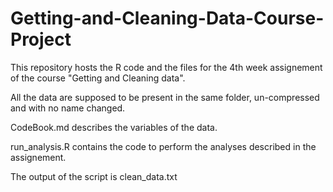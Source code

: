 # Getting-and-Cleaning-Data-Course-Project

This repository hosts the R code and the files for the 4th week assignement of the course "Getting and Cleaning data".

All the data are supposed to be present in the same folder, un-compressed and with no name changed.

CodeBook.md describes the variables of the data.

run_analysis.R contains the code to perform the analyses described in the assignement. 

The output of the script is clean_data.txt 
